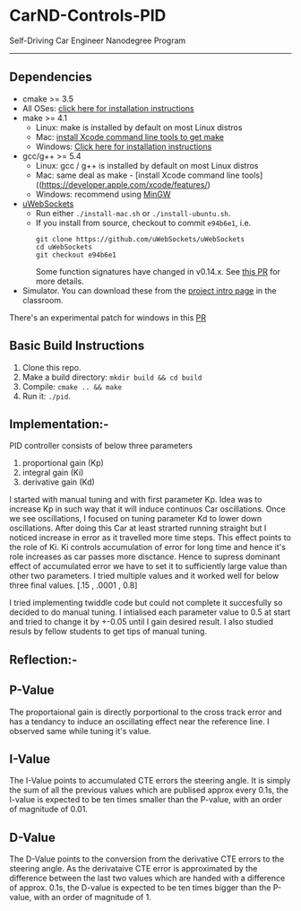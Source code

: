 # CarND-Controls-PID
Self-Driving Car Engineer Nanodegree Program

---

## Dependencies

* cmake >= 3.5
 * All OSes: [click here for installation instructions](https://cmake.org/install/)
* make >= 4.1
  * Linux: make is installed by default on most Linux distros
  * Mac: [install Xcode command line tools to get make](https://developer.apple.com/xcode/features/)
  * Windows: [Click here for installation instructions](http://gnuwin32.sourceforge.net/packages/make.htm)
* gcc/g++ >= 5.4
  * Linux: gcc / g++ is installed by default on most Linux distros
  * Mac: same deal as make - [install Xcode command line tools]((https://developer.apple.com/xcode/features/)
  * Windows: recommend using [MinGW](http://www.mingw.org/)
* [uWebSockets](https://github.com/uWebSockets/uWebSockets)
  * Run either `./install-mac.sh` or `./install-ubuntu.sh`.
  * If you install from source, checkout to commit `e94b6e1`, i.e.
    ```
    git clone https://github.com/uWebSockets/uWebSockets 
    cd uWebSockets
    git checkout e94b6e1
    ```
    Some function signatures have changed in v0.14.x. See [this PR](https://github.com/udacity/CarND-MPC-Project/pull/3) for more details.
* Simulator. You can download these from the [project intro page](https://github.com/udacity/self-driving-car-sim/releases) in the classroom.

There's an experimental patch for windows in this [PR](https://github.com/udacity/CarND-PID-Control-Project/pull/3)

## Basic Build Instructions

1. Clone this repo.
2. Make a build directory: `mkdir build && cd build`
3. Compile: `cmake .. && make`
4. Run it: `./pid`. 





## Implementation:-

PID controller consists of below three parameters
1) proportional gain (Kp)
2) integral gain (Ki)
3) derivative gain (Kd)


I started with manual tuning and with first parameter Kp. Idea was to increase Kp in such way that it will induce continuos Car oscillations. 
Once we see oscillations, I focused on tuning parameter Kd to lower down oscillations. After doing this Car at least strarted running straight but I noticed increase in error 
as it  travelled more time steps. This effect points to the role of Ki. Ki controls accumulation of error for long time and hence it's role increases as car passes more disctance. 
Hence to supress dominant effect of accumulated error we have to  set it to sufficiently large value than other two parameters. I tried multiple values and it worked well for below three final values. 
[.15 , .0001 , 0.8] 


I tried implementing twiddle code but could not complete it succesfully so decided to do manual tuning. I intialised each parameter value to 0.5 at start and tried to change it by +-0.05 until I gain desired result. I also studied resuls by fellow students to get tips of manual tuning. 
 
## Reflection:-

## P-Value

The proportaional gain is directly porportional to the cross track error and has a tendancy to induce an oscillating effect near the reference line.  I observed same while tuning it's value.  

## I-Value

The I-Value points to accumulated CTE errors the steering angle. It is simply the sum of all the previous values which are publised approx every 0.1s, the I-value is expected to be ten times smaller than the P-value, with an order of magnitude of 0.01.

## D-Value

The D-Value points to the conversion from the derivative CTE errors to the steering angle. As the derivataive CTE error is approximated by the difference between the last two values which are handed with a difference of approx. 0.1s, the D-value is expected to be ten times bigger than the P-value, with an order of magnitude of 1.  
